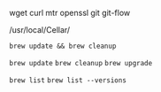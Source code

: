 wget
curl
mtr
openssl
git
git-flow


/usr/local/Cellar/

`brew update && brew cleanup`

`brew update`
`brew cleanup`
`brew upgrade`

`brew list`
`brew list --versions`
